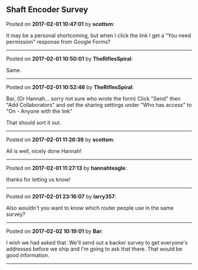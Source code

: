 ## Shaft Encoder Survey
Posted on **2017-02-01 10:47:01** by **scottsm**:

It may be a personal shortcoming, but when I click the link I get a "You need permission" response from Google Forms?

---

Posted on **2017-02-01 10:50:01** by **TheRiflesSpiral**:

Same.

---

Posted on **2017-02-01 10:52:46** by **TheRiflesSpiral**:

Bar, (Or Hannah... sorry not sure who wrote the form) Click "Send" then "Add Collaborators" and set the sharing settings under "Who has access" to "On - Anyone with the link"

That should sort it out.

---

Posted on **2017-02-01 11:26:39** by **scottsm**:

All is well, nicely done Hannah!

---

Posted on **2017-02-01 11:27:13** by **hannahteagle**:

thanks for letting us know!

---

Posted on **2017-02-01 23:16:07** by **larry357**:

Also wouldn't you want to know which router people use in the same survey?

---

Posted on **2017-02-02 10:19:01** by **Bar**:

I wish we had asked that. We'll send out a backer survey to get everyone's addresses before we ship and I'm going to ask that there. That would be good information.

---

